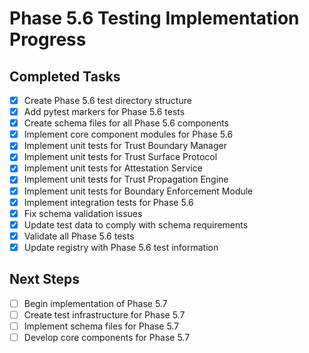# Phase 5.6 Testing Implementation Progress

## Completed Tasks
- [x] Create Phase 5.6 test directory structure
- [x] Add pytest markers for Phase 5.6 tests
- [x] Create schema files for all Phase 5.6 components
- [x] Implement core component modules for Phase 5.6
- [x] Implement unit tests for Trust Boundary Manager
- [x] Implement unit tests for Trust Surface Protocol
- [x] Implement unit tests for Attestation Service
- [x] Implement unit tests for Trust Propagation Engine
- [x] Implement unit tests for Boundary Enforcement Module
- [x] Implement integration tests for Phase 5.6
- [x] Fix schema validation issues
- [x] Update test data to comply with schema requirements
- [x] Validate all Phase 5.6 tests
- [x] Update registry with Phase 5.6 test information

## Next Steps
- [ ] Begin implementation of Phase 5.7
- [ ] Create test infrastructure for Phase 5.7
- [ ] Implement schema files for Phase 5.7
- [ ] Develop core components for Phase 5.7
